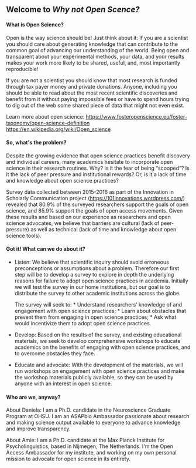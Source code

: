 ## Welcome to *Why not Open Scence?*

#### What is Open Science? 
Open is the way science should be! Just think about it: If you are a scientist you should care about generating knowledge that can contribute to the common goal of advancing our understanding of the world. Being open and transparent about your experimental methods, your data, and your results makes your work more likely to be shared, useful, and, most importantly reproducible!

If you are not a scientist you should know that most research is funded through tax payer money and private donations. Anyone, including you should be able to read about the most recent scientific discoveries and benefit from it without paying impossible fees or have to spend hours trying to dig out of the web some shared piece of data that might not even exist. 

Learn more about open science: 
https://www.fosteropenscience.eu/foster-taxonomy/open-science-definition
https://en.wikipedia.org/wiki/Open_science

#### So, what's the problem?

Despite the growing evidence that open science practices benefit discovery and individual careers, many academics hesitate to incorporate open science in their research routines. Why? Is it the fear of being “scooped”? Is it the lack of peer pressure and institutional rewards? Or, is it a lack of time and knowledge about open science practices? 

Survey data collected between 2015-2016 as part of the Innovation in Scholarly Communication project (https://101innovations.wordpress.com/) revealed that 80.9% of the surveyed researchers support the goals of open science, and 85.9% support the goals of open access movements. Given these results and based on our experience as researchers and open science advocates, we believe that barriers are cultural (lack of peer-pressure) as well as technical (lack of time and knowledge about open science tools).

#### Got it! What can we do about it?

* Listen: We believe that scientific inquiry should avoid erroneous preconceptions or assumptions about a problem. Therefore our first step will be to develop a survey to explore in depth the underlying reasons for failure to adopt open science practices in academia. Initially we will test the survey in our home institutions, but our goal is to distribute the survey to other academic institutions across the globe.

     The survey will seek to:
             * Understand researchers’ knowledge of and engagement with open science practices; 
             * Learn about obstacles that prevent them from engaging in open science practices; 
             * Ask what would incentivize them to adopt open science practices.

* Develop: Based on the results of the survey, and existing educational materials, we seek to develop comprehensive workshops to educate academics on the benefits of engaging with open science practices, and to overcome obstacles they face.

* Educate and advocate: With the development of the materials, we will run workshops on engagement with open science practices and make the workshop materials publicly available, so they can be used by anyone with an interest in open science.

#### Who are we, anyway?
About Daniela: I am a Ph.D. candidate in the Neuroscience Graduate Program at OHSU. I am an ASAPbio Ambassador passionate about research and making science output available to everyone to advance knowledge and improve transparency. 

About Amie: I am a Ph.D. candidate at the Max Planck Institute for Psycholinguistics, based in Nijmegen, The Netherlands. I'm the Open Access Ambassador for my institute, and working on my own personal mission to advocate for open science in its entirety. 





